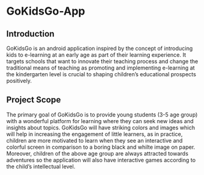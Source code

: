 # GoKidsGo-App  
## Introduction  
GoKidsGo is an android application inspired by the concept of introducing kids to e-learning at an early age as part of their learning experience. It targets schools that want to innovate their teaching process and change the traditional means of teaching as promoting and implementing e-learning at the kindergarten level is crucial to shaping children’s educational prospects positively.  

## Project Scope  
The primary goal of GoKidsGo is to provide young students (3-5 age group) with a wonderful platform for learning where they can seek new ideas and insights about topics. GoKidsGo will have striking colors and images which will help in increasing the engagement of little learners, as in practice, children are more motivated to learn when they see an interactive and colorful screen in comparison to a boring black and whilte image on paper. Moreover, children of the above age group are always attracted towards adventures so the application will also have interactive games according to the child’s intellectual level.

